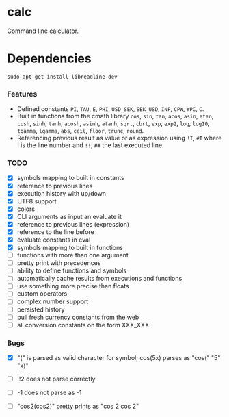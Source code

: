 # calc
Command line calculator.

# Dependencies
```
sudo apt-get install libreadline-dev
```

### Features
* Defined constants `PI`, `TAU`, `E`, `PHI`, `USD_SEK`, `SEK_USD`, `INF`, `CPW`, `WPC`, `C`.
* Built in functions from the cmath library `cos`, `sin`, `tan`, `acos`, `asin`, `atan`, `cosh`, `sinh`, `tanh`, `acosh`, `asinh`, `atanh`, `sqrt`, `cbrt`, `exp`, `exp2`, `log`, `log10`, `tgamma`, `lgamma`, `abs`, `ceil`, `floor`, `trunc`, `round`.
* Referencing previous result as value or as expression using `!I`, `#I` where I is the line number and `!!`, `##` the last executed line.

### TODO
- [x] symbols mapping to built in constants
- [x] reference to previous lines
- [x] execution history with up/down
- [x] UTF8 support
- [x] colors
- [x] CLI arguments as input an evaluate it
- [x] reference to previous lines (expression)
- [x] reference to the line before
- [x] evaluate constants in eval
- [x] symbols mapping to built in functions
- [ ] functions with more than one argument
- [ ] pretty print with precedences
- [ ] ability to define functions and symbols
- [ ] automatically cache results from executions and functions
- [ ] use something more precise than floats
- [ ] custom operators
- [ ] complex number support
- [ ] persisted history
- [ ] pull fresh currency constants from the web
- [ ] all conversion constants on the form XXX_XXX

### Bugs
- [x] "(" is parsed as valid character for symbol; cos(5x) parses as "cos(" "5" "x)"
- [ ] !!2 does not parse correctly
- [ ] -1 does not parse as -1
- [ ] "cos2(cos2)" pretty prints as "cos 2 cos 2"

